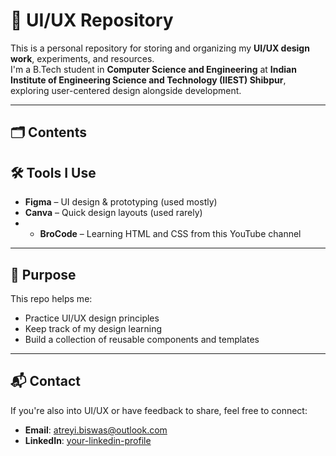# 🎨 UI/UX Repository

This is a personal repository for storing and organizing my **UI/UX design work**, experiments, and resources.  
I'm a B.Tech student in **Computer Science and Engineering** at **Indian Institute of Engineering Science and Technology (IIEST) Shibpur**, exploring user-centered design alongside development.

---

## 🗂️ Contents

## 🛠 Tools I Use

- **Figma** – UI design & prototyping (used mostly) 
- **Canva** – Quick design layouts (used rarely)
- - **BroCode** – Learning HTML and CSS from this YouTube channel    

---

## 📌 Purpose

This repo helps me:

- Practice UI/UX design principles  
- Keep track of my design learning  
- Build a collection of reusable components and templates  

---

## 📬 Contact

If you're also into UI/UX or have feedback to share, feel free to connect:

- **Email**: atreyi.biswas@outlook.com  
- **LinkedIn**: [your-linkedin-profile](https://linkedin.com/in/atreyi-biswas-02669a309)



